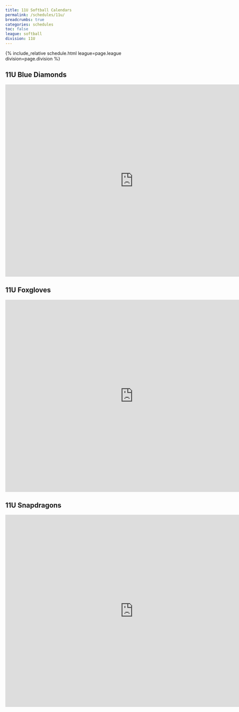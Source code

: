 ```yaml
---
title: 11U Softball Calendars
permalink: /schedules/11u/
breadcrumbs: true
categories: schedules
toc: false
league: softball
division: 11U
---
```


{% include_relative schedule.html league=page.league division=page.division %}

## 11U Blue Diamonds
<iframe src="https://calendar.google.com/calendar/embed?src=bar2al5g4diflav055isuff6n83aau2a%40import.calendar.google.com&ctz=America%2FLos_Angeles" style="border: 0" width="800" height="600" frameborder="0" scrolling="no"></iframe>

## 11U Foxgloves
<iframe src="https://calendar.google.com/calendar/embed?src=v9kh7n8delhpreeb76gis6u535i511c2%40import.calendar.google.com&ctz=America%2FLos_Angeles" style="border: 0" width="800" height="600" frameborder="0" scrolling="no"></iframe>

## 11U Snapdragons
<iframe src="https://calendar.google.com/calendar/embed?src=7lmjam5b9vevm6p8hf2pfvn24p299qda%40import.calendar.google.com&ctz=America%2FLos_Angeles" style="border: 0" width="800" height="600" frameborder="0" scrolling="no"></iframe>
